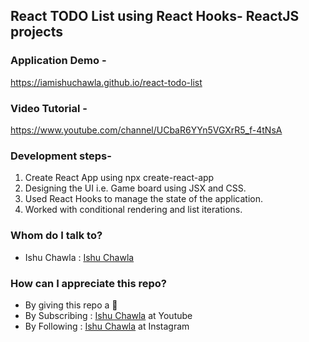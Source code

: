 ## React TODO List using React Hooks- ReactJS projects

### Application Demo -

https://iamishuchawla.github.io/react-todo-list

### Video Tutorial -

https://www.youtube.com/channel/UCbaR6YYn5VGXrR5_f-4tNsA

### Development steps-
1. Create React App using npx create-react-app
2. Designing the UI i.e. Game board using JSX and CSS.
3. Used React Hooks to manage the state of the application.
4. Worked with conditional rendering and list iterations.



### Whom do I talk to? ###

* Ishu Chawla : [Ishu Chawla](https://www.instagram.com/iamishuchawla)

### How can I appreciate this repo? ###

* By giving this repo a 🌟
* By Subscribing : [Ishu Chawla](https://www.youtube.com/DirectorIshuChawla) at Youtube
* By Following : [Ishu Chawla](https://www.instagram.com/iamishuchawla) at Instagram
